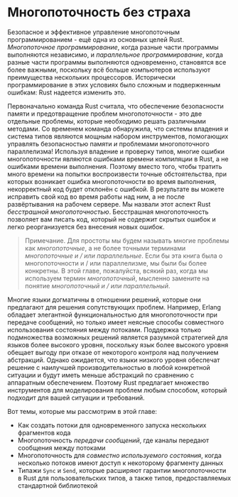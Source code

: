 # Многопоточность без страха

Безопасное и эффективное управление многопоточным программированием - ещё одна из основных целей Rust. *Многопоточное программирование*, когда разные части программы выполняются независимо, и *параллельное программирование*, когда разные части программы выполняются одновременно, становятся все более важными, поскольку всё больше компьютеров используют преимущества нескольких процессоров. Исторически программирование в этих условиях было сложным и подверженным ошибкам: Rust надеется изменить это.

Первоначально команда Rust считала, что обеспечение безопасности памяти и предотвращение проблем многопоточности - это две отдельные проблемы, которые необходимо решать различными методами. Со временем команда обнаружила, что системы владения и система типов являются мощным набором инструментов, помогающих управлять безопасностью памяти *и* проблемами многопоточного параллелизма! Используя владение и проверку типов, многие ошибки многопоточности являются ошибками времени компиляции в Rust, а не ошибками времени выполнения. Поэтому вместо того, чтобы тратить много времени на попытки воспроизвести точные обстоятельства, при которых возникает ошибка многопоточности во время выполнения, некорректный код будет отклонён с ошибкой. В результате вы можете исправить свой код во время работы над ним, а не после развёртывания на рабочем сервере. Мы назвали этот аспект Rust *бесстрашной* *многопоточностью*. Бесстрашная многопоточность позволяет вам писать код, который не содержит скрытых ошибок и легко реорганизуется без внесения новых ошибок.

> Примечание. Для простоты мы будем называть многие проблемы как *многопоточные*, а не более точными терминами *многопоточные и / или параллельные*. Если бы эта книга была о многопоточности и / или параллелизме, мы были бы более конкретны. В этой главе, пожалуйста, всякий раз, когда мы используем термин *многопоточный*, мысленно замените на понятие *многопоточный и / или параллельный*.

Многие языки догматичны в отношении решений, которые они предлагают для решения сопутствующих проблем. Например, Erlang обладает элегантной функциональностью для многопоточности при передаче сообщений, но только имеет неясные способы совместного использования состояния между потоками. Поддержка только подмножества возможных решений является разумной стратегией для языков более высокого уровня, поскольку язык более высокого уровня обещает выгоду при отказе от некоторого контроля над получением абстракций. Однако ожидается, что языки низкого уровня обеспечат решение с наилучшей производительностью в любой конкретной ситуации и будут иметь меньше абстракций по сравнению с аппаратным обеспечением. Поэтому Rust предлагает множество инструментов для моделирования проблем любым способом, который подходит для вашей ситуации и требований.

Вот темы, которые мы рассмотрим в этой главе:

- Как создать потоки для одновременного запуска нескольких фрагментов кода
- Многопоточность *передачи сообщений*, где каналы передают сообщения между потоками
- Многопоточность для *совместно используемого состояния*, когда несколько потоков имеют доступ к некоторому фрагменту данных
- Типажи `Sync` и `Send`, которые расширяют гарантии многопоточности в Rust для пользовательских типов, а также типов, предоставляемых стандартной библиотекой
